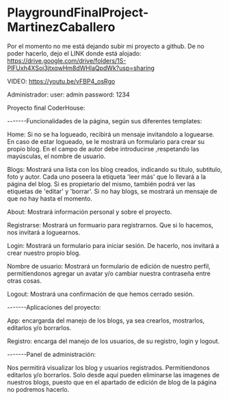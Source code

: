 # PlaygroundFinalProject-MartinezCaballero

Por el momento no me está dejando subir mi proyecto a github. De no poder hacerlo, dejo el LINK donde está alojado: https://drive.google.com/drive/folders/1S-PlFUxh4XSoi3jtxqwHm8dWHlaQpdWk?usp=sharing

VIDEO: https://youtu.be/vFBP4_osRgo

Administrador: 
user: admin 
password: 1234

Proyecto final CoderHouse:

-------Funcionalidades de la página, según sus diferentes templates:

Home: Si no se ha logueado, recibirá un mensaje invitandolo a loguearse. En caso de estar logueado, se le mostrará un formulario para crear su propio blog. En el campo de autor debe introducirse ,respetando las mayúsculas, el nombre de usuario.

Blogs: Mostrará una lista con los blog creados, indicando su titulo, subtitulo, foto y autor. Cada uno poseera la etiqueta 'leer más' que lo llevará a la página del blog. Si es propietario del mismo, también podrá ver las etiquetas de 'editar' y 'borrar'. Si no hay blogs, se mostrará un mensaje de que no hay hasta el momento.

About: Mostrará información personal y sobre el proyecto.

Registrarse: Mostrará un formuario para registrarnos. Que si lo hacemos, nos invitará a loguearnos.

Login: Mostrará un formulario para iniciar sesión. De hacerlo, nos invitará a crear nuestro propio blog.

Nombre de usuario: Mostrará un formulario de edición de nuestro perfil, permitiendonos agregar un avatar y/o cambiar nuestra contraseña entre otras cosas.

Logout: Mostrará una confirmación de que hemos cerrado sesión.



-------Aplicaciones del proyecto:

App: encargarda del manejo de los blogs, ya sea crearlos, mostrarlos, editarlos y/o borrarlos.

Registro: encarga del manejo de los usuarios, de su registro, login y logout.

-------Panel de administración:

Nos permitirá visualizar los blog y usuarios registrados. Permitiendonos editarlos y/o borrarlos. Solo desde aquí pueden eliminarse las imagenes de nuestros blogs, puesto que en el apartado de edición de blog de la página no podremos hacerlo.
